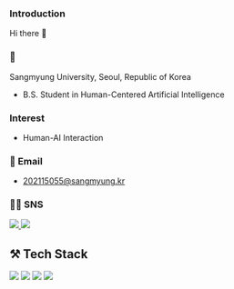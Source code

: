 <!--
**standyoung/standyoung** is a ✨ _special_ ✨ repository because its `README.md` (this file) appears on your GitHub profile.

Here are some ideas to get you started:

- 🔭 I’m currently working on ...
- 🌱 I’m currently learning ...
- 👯 I’m looking to collaborate on ...
- 🤔 I’m looking for help with ...
- 💬 Ask me about ...
- 📫 How to reach me: ...
- 😄 Pronouns: ...
- ⚡ Fun fact: ...
-->
### Introduction
Hi there 👋

### 🏫
Sangmyung University, Seoul, Republic of Korea
 - B.S. Student in Human-Centered Artificial Intelligence

### Interest
 - Human-AI Interaction

<!--### Qualification
 - SQL Developer-->

### 📨 Email
- 202115055@sangmyung.kr
  
### 👨‍💻 SNS
<a href="#">
  <img src="https://img.shields.io/badge/Instagram-E4405F?style=flat-square&logo=Instagram&logoColor=white&link=#"/>
</a>

<a href="#/">
  <img src="https://img.shields.io/badge/Tech%20Blog-11B48A?style=flat-square&logo=Tistory&logoColor=white&link=#"/>
</a>

## ⚒️ Tech Stack
<!--Python-->
<img src="https://img.shields.io/badge/Python-3776AB?style=flat-square&logo=Python&logoColor=white"/>
<!--Pytorch-->
<img src="https://img.shields.io/badge/Pytorch-EE4C2C?style=flat-square&logo=Pytorch&logoColor=white"/>
<!--Jupyter-->
<img src="https://img.shields.io/badge/Jupyter-F37626?style=flat-square&logo=Jupyter&logoColor=white"/>
<!--Java-->
<img src="https://img.shields.io/badge/Java-007396?style=flat-square&logo=Java&logoColor=white"/>
